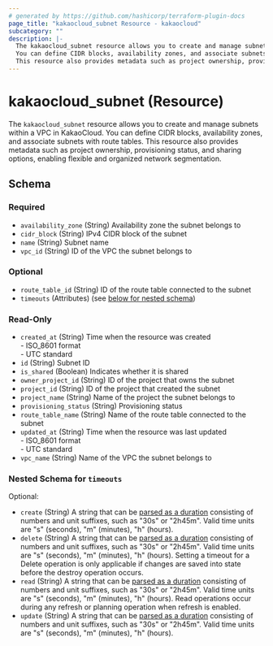 ```yaml
---
# generated by https://github.com/hashicorp/terraform-plugin-docs
page_title: "kakaocloud_subnet Resource - kakaocloud"
subcategory: ""
description: |-
  The kakaocloud_subnet resource allows you to create and manage subnets within a VPC in KakaoCloud.
  You can define CIDR blocks, availability zones, and associate subnets with route tables.
  This resource also provides metadata such as project ownership, provisioning status, and sharing options, enabling flexible and organized network segmentation.
---
```


# kakaocloud_subnet (Resource)

The `kakaocloud_subnet` resource allows you to create and manage subnets within a VPC in KakaoCloud.
You can define CIDR blocks, availability zones, and associate subnets with route tables.
This resource also provides metadata such as project ownership, provisioning status, and sharing options, enabling flexible and organized network segmentation.



<!-- schema generated by tfplugindocs -->
## Schema

### Required

- `availability_zone` (String) Availability zone the subnet belongs to
- `cidr_block` (String) IPv4 CIDR block of the subnet
- `name` (String) Subnet name
- `vpc_id` (String) ID of the VPC the subnet belongs to

### Optional

- `route_table_id` (String) ID of the route table connected to the subnet
- `timeouts` (Attributes) (see [below for nested schema](#nestedatt--timeouts))

### Read-Only

- `created_at` (String) Time when the resource was created<br/> - ISO_8601 format<br/> - UTC standard
- `id` (String) Subnet ID
- `is_shared` (Boolean) Indicates whether it is shared
- `owner_project_id` (String) ID of the project that owns the subnet
- `project_id` (String) ID of the project that created the subnet
- `project_name` (String) Name of the project the subnet belongs to
- `provisioning_status` (String) Provisioning status
- `route_table_name` (String) Name of the route table connected to the subnet
- `updated_at` (String) Time when the resource was last updated<br/> - ISO_8601 format<br/> - UTC standard
- `vpc_name` (String) Name of the VPC the subnet belongs to

<a id="nestedatt--timeouts"></a>
### Nested Schema for `timeouts`

Optional:

- `create` (String) A string that can be [parsed as a duration](https://pkg.go.dev/time#ParseDuration) consisting of numbers and unit suffixes, such as "30s" or "2h45m". Valid time units are "s" (seconds), "m" (minutes), "h" (hours).
- `delete` (String) A string that can be [parsed as a duration](https://pkg.go.dev/time#ParseDuration) consisting of numbers and unit suffixes, such as "30s" or "2h45m". Valid time units are "s" (seconds), "m" (minutes), "h" (hours). Setting a timeout for a Delete operation is only applicable if changes are saved into state before the destroy operation occurs.
- `read` (String) A string that can be [parsed as a duration](https://pkg.go.dev/time#ParseDuration) consisting of numbers and unit suffixes, such as "30s" or "2h45m". Valid time units are "s" (seconds), "m" (minutes), "h" (hours). Read operations occur during any refresh or planning operation when refresh is enabled.
- `update` (String) A string that can be [parsed as a duration](https://pkg.go.dev/time#ParseDuration) consisting of numbers and unit suffixes, such as "30s" or "2h45m". Valid time units are "s" (seconds), "m" (minutes), "h" (hours).
